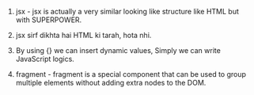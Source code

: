 1. jsx - jsx is actually a very similar looking like structure like HTML but with SUPERPOWER.

2. jsx sirf dikhta hai HTML ki tarah, hota nhi.

3. By using {} we can insert dynamic values, Simply we can write JavaScript logics.

4. fragment - fragment is a special component that can be used to group multiple elements without adding extra nodes to the DOM.

